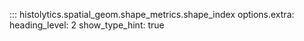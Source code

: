 ::: histolytics.spatial_geom.shape_metrics.shape_index
    options.extra:
      heading_level: 2
      show_type_hint: true

